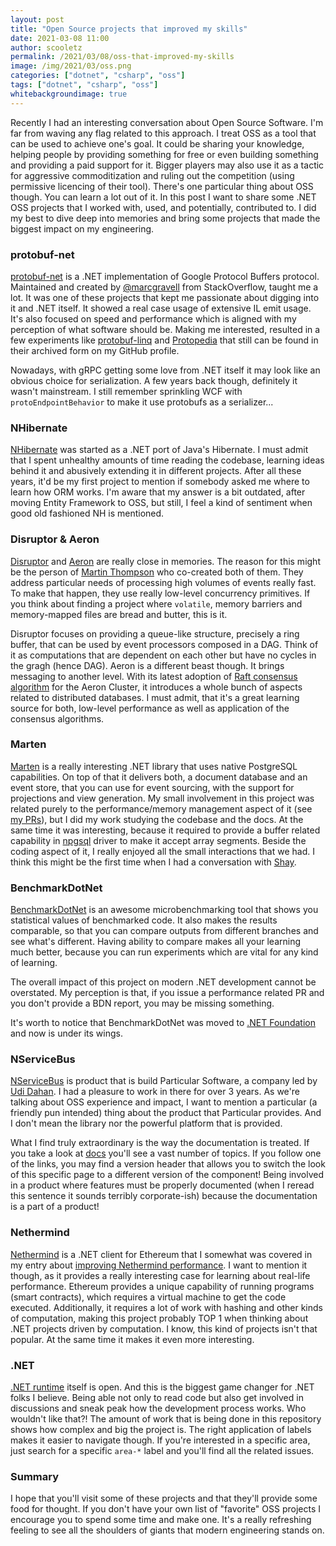 ```yaml
---
layout: post
title: "Open Source projects that improved my skills"
date: 2021-03-08 11:00
author: scooletz
permalink: /2021/03/08/oss-that-improved-my-skills
image: /img/2021/03/oss.png
categories: ["dotnet", "csharp", "oss"]
tags: ["dotnet", "csharp", "oss"]
whitebackgroundimage: true
---
```


Recently I had an interesting conversation about Open Source Software. I'm far from waving any flag related to this approach. I treat OSS as a tool that can be used to achieve one's goal. It could be sharing your knowledge, helping people by providing something for free or even building something and providing a paid support for it. Bigger players may also use it as a tactic for aggressive commoditization and ruling out the competition (using permissive licencing of their tool). There's one particular thing about OSS though. You can learn a lot out of it. In this post I want to share some .NET OSS projects that I worked with, used, and potentially, contributed to. I did my best to dive deep into memories and bring some projects that made the biggest impact on my engineering.

### protobuf-net

[protobuf-net](https://github.com/protobuf-net/protobuf-net) is a .NET implementation of Google Protocol Buffers protocol. Maintained and created by [@marcgravell](https://twitter.com/marcgravell) from StackOverflow, taught me a lot. It was one of these projects that kept me passionate about digging into it and .NET itself. It showed a real case usage of extensive IL emit usage. It's also focused on speed and performance which is aligned with my perception of what software should be. Making me interested, resulted in a few experiments like [protobuf-linq](https://github.com/Scooletz/protobuf-linq) and [Protopedia](https://github.com/Scooletz/Protopedia) that still can be found in their archived form on my GitHub profile.

Nowadays, with gRPC getting some love from .NET itself it may look like an obvious choice for serialization. A few years back though, definitely it wasn't mainstream. I still remember sprinkling WCF with `protoEndpointBehavior` to make it use protobufs as a serializer...

### NHibernate

[NHibernate](https://github.com/nhibernate/nhibernate-core) was started as a .NET port of Java's Hibernate. I must admit that I spent unhealthy amounts of time reading the codebase, learning ideas behind it and abusively extending it in different projects. After all these years, it'd be my first project to mention if somebody asked me where to learn how ORM works. I'm aware that my answer is a bit outdated, after moving Entity Framework to OSS, but still, I feel a kind of sentiment when good old fashioned NH is mentioned.

### Disruptor & Aeron

[Disruptor](https://github.com/LMAX-Exchange/disruptor) and [Aeron](https://github.com/real-logic/aeron) are really close in memories. The reason for this might be the person of [Martin Thompson](https://twitter.com/mjpt777) who co-created both of them. They address particular needs of processing high volumes of events really fast. To make that happen, they use really low-level concurrency primitives. If you think about finding a project where `volatile`, memory barriers and memory-mapped files are bread and butter, this is it.

Disruptor focuses on providing a queue-like structure, precisely a ring buffer, that can be used by event processors composed in a DAG. Think of it as computations that are dependent on each other but have no cycles in the gragh (hence DAG). Aeron is a different beast though. It brings messaging to another level. With its latest adoption of [Raft consensus algorithm](https://raft.github.io) for the Aeron Cluster, it introduces a whole bunch of aspects related to distributed databases. I must admit, that it's a great learning source for both, low-level performance as well as application of the consensus algorithms.

### Marten

[Marten](https://github.com/JasperFx/marten) is a really interesting .NET library that uses native PostgreSQL capabilities. On top of that it delivers both, a document database and an event store, that you can use for event sourcing, with the support for projections and view generation. My small involvement in this project was related purely to the performance/memory management aspect of it (see [my PRs](https://github.com/JasperFx/marten/pulls?q=is%3Apr+author%3AScooletz+is%3Amerged)), but I did my work studying the codebase and the docs. At the same time it was interesting, because it required to provide a buffer related capability in [npgsql](https://github.com/npgsql/npgsql) driver to make it accept array segments. Beside the coding aspect of it, I really enjoyed all the small interactions that we had. I think this might be the first time when I had a conversation with [Shay](https://twitter.com/shayrojansky).

### BenchmarkDotNet

[BenchmarkDotNet](https://github.com/dotnet/BenchmarkDotNet) is an awesome microbenchmarking tool that shows you statistical values of benchmarked code. It also makes the results comparable, so that you can compare outputs from different branches and see what's different. Having ability to compare makes all your learning much better, because you can run experiments which are vital for any kind of learning.

The overall impact of this project on modern .NET development cannot be overstated. My perception is that, if you issue a performance related PR and you don't provide a BDN report, you may be missing something.

It's worth to notice that BenchmarkDotNet was moved to [.NET Foundation](https://dotnetfoundation.org) and now is under its wings.

### NServiceBus

[NServiceBus](https://github.com/Particular/NServiceBus) is product that is build Particular Software, a company led by [Udi Dahan](https://twitter.com/UdiDahan). I had a pleasure to work in there for over 3 years. As we're talking about OSS experience and impact, I want to mention a particular (a friendly pun intended) thing about the product that Particular provides. And I don't mean the library nor the powerful platform that is provided.

What I find truly extraordinary is the way the documentation is treated. If you take a look at [docs](https://docs.particular.net/nservicebus/) you'll see a vast number of topics. If you follow one of the links, you may find a version header that allows you to switch the look of this specific page to a different version of the component! Being involved in a product where features must be properly documented (when I reread this sentence it sounds terribly corporate-ish) because the documentation is a part of a product!

### Nethermind

[Nethermind](https://nethermind.io) is a .NET client for Ethereum that I somewhat was covered in my entry about [improving Nethermind performance](/2020/11/23/improving-Nethermind-performance). I want to mention it though, as it provides a really interesting case for learning about real-life performance. Ethereum provides a unique capability of running programs (smart contracts), which requires a virtual machine to get the code executed. Additionally, it requires a lot of work with hashing and other kinds of computation, making this project probably TOP 1 when thinking about .NET projects driven by computation. I know, this kind of projects isn't that popular. At the same time it makes it even more interesting.

### .NET

[.NET runtime](https://github.com/dotnet/runtime) itself is open. And this is the biggest game changer for .NET folks I believe. Being able not only to read code but also get involved in discussions and sneak peak how the development process works. Who wouldn't like that?! The amount of work that is being done in this repository shows how complex and big the project is. The right application of labels makes it easier to navigate though. If you're interested in a specific area, just search for a specific `area-*` label and you'll find all the related issues.

### Summary

I hope that you'll visit some of these projects and that they'll provide some food for thought. If you don't have your own list of "favorite" OSS projects I encourage you to spend some time and make one. It's a really refreshing feeling to see all the shoulders of giants that modern engineering stands on.
